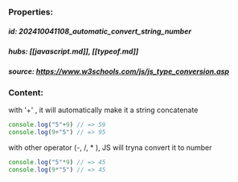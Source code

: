 ### Properties:


##### id: 202410041108_automatic_convert_string_number
##### hubs: [[javascript.md]], [[typeof.md]]
##### source: https://www.w3schools.com/js/js_type_conversion.asp


### Content:

with '+' , it will automatically make it a string concatenate
```JavaScript
console.log("5"+9) // => 59
console.log(9+"5") // => 95
```

with other operator (-, /, * ), JS will tryna convert it to number
```JavaScript
console.log("5"*9) // => 45
console.log(9*"5") // => 45
```
